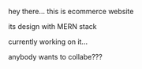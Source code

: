 hey there... this is ecommerce website

its design with MERN stack

currently working on it...

anybody wants to collabe???